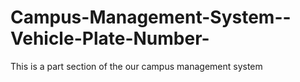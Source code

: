 # Campus-Management-System--Vehicle-Plate-Number-

This is a part section of the our campus management system
